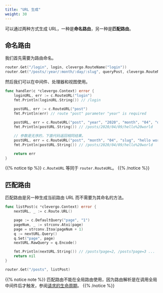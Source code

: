 ```yaml
---
title: "URL 生成"
weight: 30
---
```


可以通过两种方式生成 URL，一种是**命名路由**，另一种是**匹配路由**。

## 命名路由

我们首先需要为路由命名。

```go
router.Get("/login", login, clevergo.RouteName("login"))
router.Get("/posts/:year/:month/:day/:slug", queryPost, clevergo.RouteName("post"))
```

然后我们可以在中间件、处理器和视图使用。

```go
func handler(c *clevergo.Context) error {
    loginURL, err := c.RouteURL("login")
    fmt.Println(loginURL.String()) // /login

    postURL, err := c.RouteURL("post")
	fmt.Println(err) // route "post" parameter "year" is required
    
    postURL, err = c.RouteURL("post", "year", "2020", "month", "04", "day", "09", "slug", "hello world")
    fmt.Println(postURL.String()) // /posts/2020/04/09/hello%20world

    // 参数是无序的，下面代码返回相同结果。
    postURL, err = c.RouteURL("post", "month", "04", "slug", "hello world", "day", "09", "year", "2020")
    fmt.Println(postURL.String()) // /posts/2020/04/09/hello%20world

    return err
}
```

{{% notice tip %}}
`c.RouteURL` 等同于 `router.RouteURL`。
{{% /notice %}}

## 匹配路由

匹配路由是另一种生成当前路由 URL 而不需要为其命名的方法。

```go
func listPost(c *clevergo.Context) error {
	nextURL, _ := c.Route.URL()

	page := c.DefaultQuery("page", "1")
	pageNum, _ := strconv.Atoi(page)
	page = strconv.Itoa(pageNum + 1)
	q := nextURL.Query()
	q.Set("page", page)
	nextURL.RawQuery = q.Encode()

	fmt.Println(nextURL.String()) // /posts?page=2, /posts?page=3 ...
	return nil
}

router.Get("/posts", listPost)
```

{{% notice note %}}
匹配路由不能在全局路由使用，因为路由解析是在调用全局中间件后才触发，参阅[请求的生命周期](/zh/basics/application/request-lifecycle)。
{{% /notice %}}